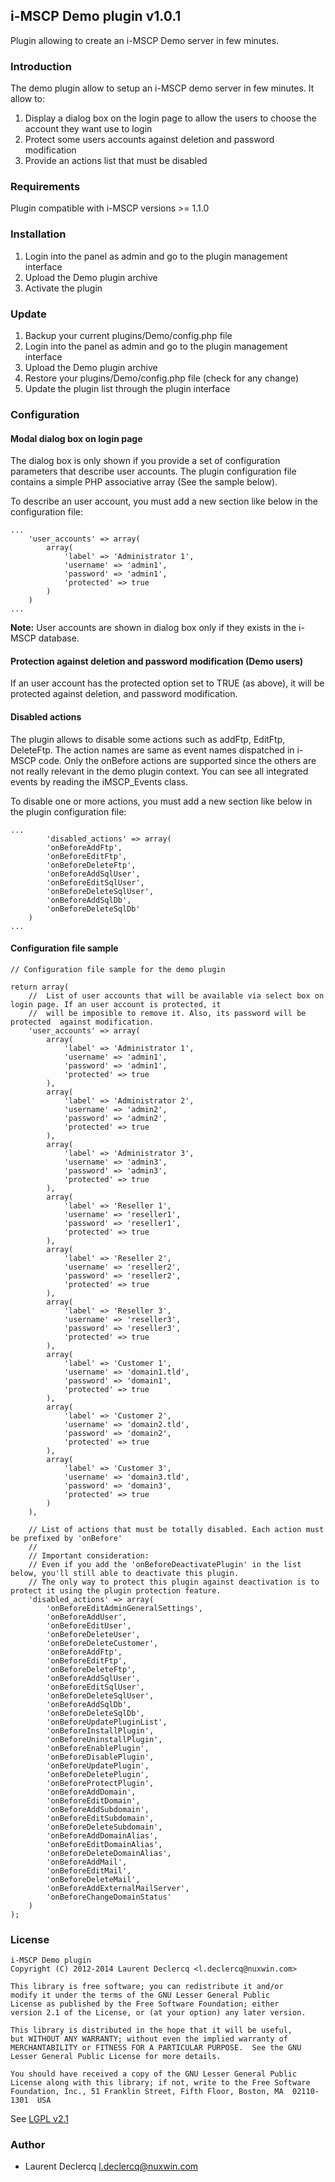 ## i-MSCP Demo plugin v1.0.1

Plugin allowing to create an i-MSCP Demo server in few minutes.

### Introduction

The demo plugin allow to setup an i-MSCP demo server in few minutes. It allow to:

1. Display a dialog box on the login page to allow the users to choose the account they want use to login
2. Protect some users accounts against deletion and password modification
3. Provide an actions list that must be disabled

### Requirements

Plugin compatible with i-MSCP versions >= 1.1.0

### Installation

1. Login into the panel as admin and go to the plugin management interface
2. Upload the Demo plugin archive
3. Activate the plugin

### Update

1. Backup your current plugins/Demo/config.php file
2. Login into the panel as admin and go to the plugin management interface
3. Upload the Demo plugin archive
4. Restore your plugins/Demo/config.php file (check for any change)
5. Update the plugin list through the plugin interface

### Configuration

#### Modal dialog box on login page

The dialog box is only shown if you provide a set of configuration parameters that describe user accounts. The plugin
configuration file contains a simple PHP associative array (See the sample below).

To describe an user account, you must add a new section like below in the configuration file:

	...
		'user_accounts' => array(
			array(
				'label' => 'Administrator 1',
				'username' => 'admin1',
				'password' => 'admin1',
				'protected' => true
			)
		)
	...

**Note:** User accounts are shown in dialog box only if they exists in the i-MSCP database.

#### Protection against deletion and password modification (Demo users)

If an user account has the protected option set to TRUE (as above), it will be protected against deletion, and password
modification.

#### Disabled actions

The plugin allows to disable some actions such as addFtp, EditFtp, DeleteFtp. The action names are same as event names
dispatched in i-MSCP code. Only the onBefore actions are supported since the others are not really relevant in the demo
plugin context. You can see all integrated events by reading the iMSCP_Events class.

To disable one or more actions, you must add a new section like below in the plugin configuration file:

	...
			'disabled_actions' => array(
			'onBeforeAddFtp',
			'onBeforeEditFtp',
			'onBeforeDeleteFtp',
			'onBeforeAddSqlUser',
			'onBeforeEditSqlUser',
			'onBeforeDeleteSqlUser',
			'onBeforeAddSqlDb',
			'onBeforeDeleteSqlDb'
		)
	...

#### Configuration file sample

	// Configuration file sample for the demo plugin

	return array(
		//	List of user accounts that will be available via select box on login page. If an user account is protected, it
		//	will be imposible to remove it. Also, its password will be protected  against modification.
		'user_accounts' => array(
			array(
				'label' => 'Administrator 1',
				'username' => 'admin1',
				'password' => 'admin1',
				'protected' => true
			),
			array(
				'label' => 'Administrator 2',
				'username' => 'admin2',
				'password' => 'admin2',
				'protected' => true
			),
			array(
				'label' => 'Administrator 3',
				'username' => 'admin3',
				'password' => 'admin3',
				'protected' => true
			),
			array(
				'label' => 'Reseller 1',
				'username' => 'reseller1',
				'password' => 'reseller1',
				'protected' => true
			),
			array(
				'label' => 'Reseller 2',
				'username' => 'reseller2',
				'password' => 'reseller2',
				'protected' => true
			),
			array(
				'label' => 'Reseller 3',
				'username' => 'reseller3',
				'password' => 'reseller3',
				'protected' => true
			),
			array(
				'label' => 'Customer 1',
				'username' => 'domain1.tld',
				'password' => 'domain1',
				'protected' => true
			),
			array(
				'label' => 'Customer 2',
				'username' => 'domain2.tld',
				'password' => 'domain2',
				'protected' => true
			),
			array(
				'label' => 'Customer 3',
				'username' => 'domain3.tld',
				'password' => 'domain3',
				'protected' => true
			)
		),

		// List of actions that must be totally disabled. Each action must be prefixed by 'onBefore'
		//
		// Important consideration:
		// Even if you add the 'onBeforeDeactivatePlugin' in the list below, you'll still able to deactivate this plugin.
		// The only way to protect this plugin against deactivation is to protect it using the plugin protection feature.
		'disabled_actions' => array(
			'onBeforeEditAdminGeneralSettings',
			'onBeforeAddUser',
			'onBeforeEditUser',
			'onBeforeDeleteUser',
			'onBeforeDeleteCustomer',
			'onBeforeAddFtp',
			'onBeforeEditFtp',
			'onBeforeDeleteFtp',
			'onBeforeAddSqlUser',
			'onBeforeEditSqlUser',
			'onBeforeDeleteSqlUser',
			'onBeforeAddSqlDb',
			'onBeforeDeleteSqlDb',
			'onBeforeUpdatePluginList',
			'onBeforeInstallPlugin',
			'onBeforeUninstallPlugin',
			'onBeforeEnablePlugin',
			'onBeforeDisablePlugin',
			'onBeforeUpdatePlugin',
			'onBeforeDeletePlugin',
			'onBeforeProtectPlugin',
			'onBeforeAddDomain',
			'onBeforeEditDomain',
			'onBeforeAddSubdomain',
			'onBeforeEditSubdomain',
			'onBeforeDeleteSubdomain',
			'onBeforeAddDomainAlias',
			'onBeforeEditDomainAlias',
			'onBeforeDeleteDomainAlias',
			'onBeforeAddMail',
			'onBeforeEditMail',
			'onBeforeDeleteMail',
			'onBeforeAddExternalMailServer',
			'onBeforeChangeDomainStatus'
		)
	);

### License

	i-MSCP Demo plugin
	Copyright (C) 2012-2014 Laurent Declercq <l.declercq@nuxwin.com>

	This library is free software; you can redistribute it and/or
 	modify it under the terms of the GNU Lesser General Public
	License as published by the Free Software Foundation; either
	version 2.1 of the License, or (at your option) any later version.

	This library is distributed in the hope that it will be useful,
	but WITHOUT ANY WARRANTY; without even the implied warranty of
	MERCHANTABILITY or FITNESS FOR A PARTICULAR PURPOSE.  See the GNU
	Lesser General Public License for more details.

	You should have received a copy of the GNU Lesser General Public
	License along with this library; if not, write to the Free Software
	Foundation, Inc., 51 Franklin Street, Fifth Floor, Boston, MA  02110-1301  USA

 See [LGPL v2.1](http://www.gnu.org/licenses/lgpl-2.1.txt "LGPL v2.1")

### Author

 * Laurent Declercq <l.declercq@nuxwin.com>
